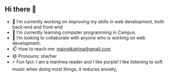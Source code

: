 ## Hi there 👋

- 🔭 I’m currently working on improving my skills in web development, both back-end and front-end
- 🌱 I’m currently learning computer programming in Campus
- 👯 I’m looking to collaborate with anyone who is working on web development.
- 📫 How to reach me: maingikatrina@gmail.com
- 😄 Pronouns: she/her
- ⚡ Fun fact: I am a manhwa reader and I like purple! I like listening to soft music when doing most things, it reduces anxiety, 

<!--
**Maingi-01/Maingi-01** is a ✨ _special_ ✨ repository because its `README.md` (this file) appears on your GitHub profile.

Here are some ideas to get you started:

- 🔭 I’m currently working on improving my skills in web development, both back-end and front-end
- 🌱 I’m currently learning computer programming in Campus
- 👯 I’m looking to collaborate with anyone who is working on web development.
- 📫 How to reach me: maingikatrina@gmail.com
- 😄 Pronouns: she/her
- ⚡ Fun fact: I am a manhwa reader and I like purple!
-->
